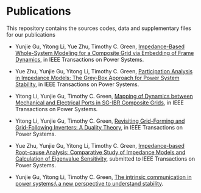# Publications 

This repository contains the sources codes, data and supplementary files for our publications 

* Yunjie Gu, Yitong Li, Yue Zhu, Timothy C. Green, [Impedance-Based Whole-System Modeling for a Composite Grid via Embedding of Frame Dynamics](https://github.com/Future-Power-Networks/Publications/tree/main/WholeSystem), in IEEE Transactions on Power Systems.

* Yue Zhu, Yunjie Gu, Yitong Li, Timothy C. Green, [Participation Analysis in Impedance Models: The Grey-Box Approach for Power System Stability](https://github.com/Future-Power-Networks/Publications/tree/main/GreyBox), in IEEE Transactions on Power Systems.

* Yitong Li, Yunjie Gu, Timothy C. Green, [Mapping of Dynamics between Mechanical and Electrical Ports in SG-IBR Composite Grids](https://github.com/Future-Power-Networks/Publications/tree/main/PortMapping), in IEEE Transactions on Power Systems.

* Yitong Li, Yunjie Gu, Timothy C. Green, [Revisiting Grid-Forming and Grid-Following Inverters: A Duality Theory](https://github.com/Future-Power-Networks/Publications/tree/main/PowerCommunication), in IEEE Transactions on Power Systems.

* Yue Zhu, Yunjie Gu, Yitong Li, Timothy C. Green, [Impedance-based Root-cause Analysis: Comparative Study of Impedance Models and Calculation of Eigenvalue Sensitivity](https://github.com/Future-Power-Networks/Simplus-Grid-Tool/tree/Sensitivity), submitted to IEEE Transactions on Power Systems.

* Yunjie Gu, Yitong Li, Timothy C. Green, [The intrinsic communication in power systems:\\ a new perspective to understand stability](https://github.com/Future-Power-Networks/Publications/tree/main/PowerCommunication).